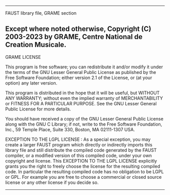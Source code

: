 ************************************************************************
FAUST library file, GRAME section

Except where noted otherwise, Copyright (C) 2003-2023 by GRAME,
Centre National de Creation Musicale.
----------------------------------------------------------------------
GRAME LICENSE

This program is free software; you can redistribute it and/or modify
it under the terms of the GNU Lesser General Public License as
published by the Free Software Foundation; either version 2.1 of the
License, or (at your option) any later version.

This program is distributed in the hope that it will be useful,
but WITHOUT ANY WARRANTY; without even the implied warranty of
MERCHANTABILITY or FITNESS FOR A PARTICULAR PURPOSE.  See the
GNU Lesser General Public License for more details.

You should have received a copy of the GNU Lesser General Public
License along with the GNU C Library; if not, write to the Free
Software Foundation, Inc., 59 Temple Place, Suite 330, Boston, MA
02111-1307 USA.

EXCEPTION TO THE LGPL LICENSE : As a special exception, you may create a
larger FAUST program which directly or indirectly imports this library
file and still distribute the compiled code generated by the FAUST
compiler, or a modified version of this compiled code, under your own
copyright and license. This EXCEPTION TO THE LGPL LICENSE explicitly
grants you the right to freely choose the license for the resulting
compiled code. In particular the resulting compiled code has no obligation
to be LGPL or GPL. For example you are free to choose a commercial or
closed source license or any other license if you decide so.
************************************************************************
